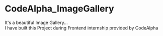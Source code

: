 # CodeAlpha_ImageGallery
It's a beautiful Image Gallery...   
I have built this Project during Frontend internship provided by CodeAlpha
